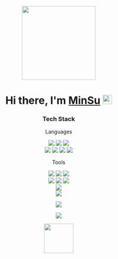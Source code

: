 <div align="center">
  <img src="https://cdn.dribbble.com/users/405145/screenshots/5407088/media/ae3b00f05944b8a8920a0b83302d351f.gif" width="200px">
</div>
<div align="center">
   <h1>Hi there, I'm <a href="https://hemant.codes">MinSu</a> <img src="https://media.giphy.com/media/hvRJCLFzcasrR4ia7z/giphy.gif" width="25px">
</div>


  
<div align=center>
	<h3>Tech Stack</h3>
	<p>Languages</p>
</div>


<p align="center">
<image src="https://img.shields.io/badge/Python-blue?style=flat&logo=Python&logoColor=white&"> <image src="https://img.shields.io/badge/django-092E20?style=flat&logo=django&logoColor=white&?"> <image src="https://img.shields.io/badge/Django REST framework-092E20?style=flat&logo=django&logoColor=white&?"> <br>
<image src="https://img.shields.io/badge/Javascript-F7DF1E?style=flat&logo=JavaScript&logoColor=white&?">
<image src="https://img.shields.io/badge/jQuery-0769AD?style=flat&logo=jQuery&logoColor=white&?">
<image src="https://img.shields.io/badge/HTML5-E34F26?style=flat&logo=HTML5&logoColor=white&?">
<image src="https://img.shields.io/badge/CSS-black?style=flat&logo=CSS&logoColor=white&?"><br>


<div align=center>
	<p>Tools</p>
<image src="https://img.shields.io/badge/SQLite-003B57?style=flat&logo=SQLite&logoColor=white&?">
<image src="https://img.shields.io/badge/MySQL-4479A1?style=flat&logo=MySQL&logoColor=white&?">
<image src="https://img.shields.io/badge/PostgreSQL-4169E1?style=flat&logo=PostgreSQL&logoColor=white&?"> <br>
<image src="https://img.shields.io/badge/Docker-2496ED?style=flat&logo=Docker&logoColor=white&?">
<image src="https://img.shields.io/badge/NGINX-009639?style=flat&logo=NGINX&logoColor=white&?">
<image src="https://img.shields.io/badge/Gunicorn-499848?style=flat&logo=Gunicorn&logoColor=white&?"><br>
<image src="https://img.shields.io/badge/Visual Studio Code-007ACC?style=flat&logo=Visual Studio Code&logoColor=white&?"><br>
<image src="https://img.shields.io/badge/Amazon AWS-232F3E?style=flat&logo=Amazon AWS&logoColor=white&?">
</div>
  
  
</p>
  
<p align="center">
<image src="https://img.shields.io/badge/Tistory-black?style=for-the-badge&logo=Tistory&logoColor=white&?">
</p>
  
<p align="center">
<img src="https://github-readme-stats.vercel.app/api?username=tikitaka205&show_icons=true">
</p>
  

  <div align="center">
  <img src="https://media.tenor.com/fJjW0Q5fDUMAAAAi/football-soccer.gif" width="80px">
</div>
